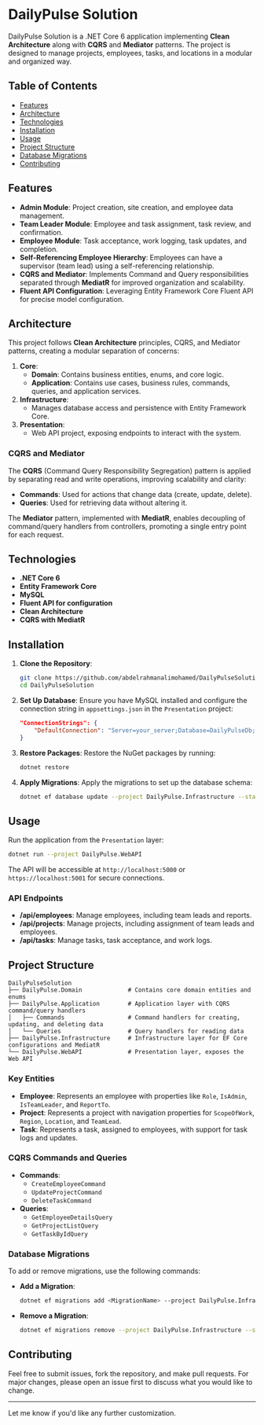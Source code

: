 # DailyPulse Solution

DailyPulse Solution is a .NET Core 6 application implementing **Clean Architecture** along with **CQRS** and **Mediator** patterns. The project is designed to manage projects, employees, tasks, and locations in a modular and organized way.

## Table of Contents

- [Features](#features)
- [Architecture](#architecture)
- [Technologies](#technologies)
- [Installation](#installation)
- [Usage](#usage)
- [Project Structure](#project-structure)
- [Database Migrations](#database-migrations)
- [Contributing](#contributing)

## Features

- **Admin Module**: Project creation, site creation, and employee data management.
- **Team Leader Module**: Employee and task assignment, task review, and confirmation.
- **Employee Module**: Task acceptance, work logging, task updates, and completion.
- **Self-Referencing Employee Hierarchy**: Employees can have a supervisor (team lead) using a self-referencing relationship.
- **CQRS and Mediator**: Implements Command and Query responsibilities separated through **MediatR** for improved organization and scalability.
- **Fluent API Configuration**: Leveraging Entity Framework Core Fluent API for precise model configuration.

## Architecture

This project follows **Clean Architecture** principles, CQRS, and Mediator patterns, creating a modular separation of concerns:
1. **Core**:
   - **Domain**: Contains business entities, enums, and core logic.
   - **Application**: Contains use cases, business rules, commands, queries, and application services.
2. **Infrastructure**:
   - Manages database access and persistence with Entity Framework Core.
3. **Presentation**:
   - Web API project, exposing endpoints to interact with the system.

### CQRS and Mediator

The **CQRS** (Command Query Responsibility Segregation) pattern is applied by separating read and write operations, improving scalability and clarity:
- **Commands**: Used for actions that change data (create, update, delete).
- **Queries**: Used for retrieving data without altering it.

The **Mediator** pattern, implemented with **MediatR**, enables decoupling of command/query handlers from controllers, promoting a single entry point for each request.

## Technologies

- **.NET Core 6**
- **Entity Framework Core**
- **MySQL**
- **Fluent API for configuration**
- **Clean Architecture**
- **CQRS with MediatR**

## Installation

1. **Clone the Repository**:
   ```bash
   git clone https://github.com/abdelrahmanalimohamed/DailyPulseSolution.git
   cd DailyPulseSolution
   ```

2. **Set Up Database**:
   Ensure you have MySQL installed and configure the connection string in `appsettings.json` in the `Presentation` project:
   ```json
   "ConnectionStrings": {
       "DefaultConnection": "Server=your_server;Database=DailyPulseDb;User=your_user;Password=your_password;"
   }
   ```

3. **Restore Packages**:
   Restore the NuGet packages by running:
   ```bash
   dotnet restore
   ```

4. **Apply Migrations**:
   Apply the migrations to set up the database schema:
   ```bash
   dotnet ef database update --project DailyPulse.Infrastructure --startup-project DailyPulse.WebAPI
   ```

## Usage

Run the application from the `Presentation` layer:

```bash
dotnet run --project DailyPulse.WebAPI
```

The API will be accessible at `http://localhost:5000` or `https://localhost:5001` for secure connections.

### API Endpoints

- **/api/employees**: Manage employees, including team leads and reports.
- **/api/projects**: Manage projects, including assignment of team leads and employees.
- **/api/tasks**: Manage tasks, task acceptance, and work logs.

## Project Structure

```
DailyPulseSolution
├── DailyPulse.Domain             # Contains core domain entities and enums
├── DailyPulse.Application        # Application layer with CQRS command/query handlers
│   ├── Commands                  # Command handlers for creating, updating, and deleting data
│   └── Queries                   # Query handlers for reading data
├── DailyPulse.Infrastructure     # Infrastructure layer for EF Core configurations and MediatR
└── DailyPulse.WebAPI             # Presentation layer, exposes the Web API
```

### Key Entities

- **Employee**: Represents an employee with properties like `Role`, `IsAdmin`, `IsTeamLeader`, and `ReportTo`.
- **Project**: Represents a project with navigation properties for `ScopeOfWork`, `Region`, `Location`, and `TeamLead`.
- **Task**: Represents a task, assigned to employees, with support for task logs and updates.

### CQRS Commands and Queries

- **Commands**:
  - `CreateEmployeeCommand`
  - `UpdateProjectCommand`
  - `DeleteTaskCommand`
- **Queries**:
  - `GetEmployeeDetailsQuery`
  - `GetProjectListQuery`
  - `GetTaskByIdQuery`

### Database Migrations

To add or remove migrations, use the following commands:

- **Add a Migration**:
  ```bash
  dotnet ef migrations add <MigrationName> --project DailyPulse.Infrastructure --startup-project DailyPulse.WebAPI
  ```

- **Remove a Migration**:
  ```bash
  dotnet ef migrations remove --project DailyPulse.Infrastructure --startup-project DailyPulse.WebAPI
  ```

## Contributing

Feel free to submit issues, fork the repository, and make pull requests. For major changes, please open an issue first to discuss what you would like to change.

---

Let me know if you'd like any further customization.
